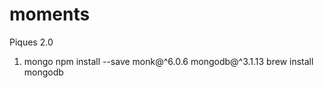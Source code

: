 # moments
Piques 2.0

1. mongo 
  npm install --save monk@^6.0.6 mongodb@^3.1.13
  brew install mongodb
  
